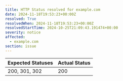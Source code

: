 ```yaml
---
title: HTTP Status resolved for example.com
date: 2024-11-18T19:53:23+00:00Z
resolved: True
resolvedWhen: 2024-11-18T19:53:23+00:00Z
resolvedStartTime: 2024-10-25T21:09:43.191474+00:00
severity: notice
affected:
  - example.com
section: issue
---
```


| Expected Statuses | Actual Status  |
|-------------------|----------------|
| 200, 301, 302 | 200 |
